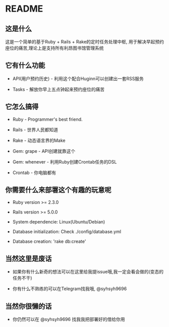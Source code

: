 # README

## 这是什么
这是一个简单的基于Ruby + Rails + Rake的定时任务处理中枢,
用于解决早起预约座位的痛苦,理论上是支持所有利昂图书馆管理系统

## 它有什么功能
* API(用户预约历史) - 利用这个配合Huginn可以创建出一套RSS服务

* Tasks - 解放你早上五点钟起来预约座位的痛苦

## 它怎么搞得
* Ruby - Programmer's best friend.

* Rails - 世界人民都知道

* Rake - 动态语言界的Make

* Gem: grape - API创建就靠这个

* Gem: whenever - 利用Ruby创建Crontab任务的DSL

* Crontab - 你电脑都有

## 你需要什么来部署这个有趣的玩意呢

* Ruby version >= 2.3.0

* Rails version >= 5.0.0

* System dependencie: Linux(Ubuntu/Debian)

* Database initialization: Check ./config/database.yml

* Database creation: 'rake db:create'

## 当然这里是废话

* 如果你有什么新奇的想法可以在这里给我提issue哦,我一定会看会做的(变态的任务不干)

* 你有什么不熟练的可以在Telegram找我哦, @syhsyh9696

## 当然你很懒的话

* 你仍然可以在 @syhsyh9696 找我我把部署好的借给你用
